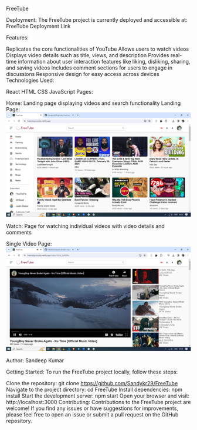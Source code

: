 
FreeTube

Deployment: The FreeTube project is currently deployed and accessible at: FreeTube Deployment Link

Features:

Replicates the core functionalities of YouTube
Allows users to watch videos
Displays video details such as title, views, and description
Provides real-time information about user interaction features like liking, disliking, sharing, and saving videos
Includes comment sections for users to engage in discussions
Responsive design for easy access across devices
Technologies Used:

React
HTML
CSS
JavaScript
Pages:

Home: Landing page displaying videos and search functionality
Landing Page: ![Landing Page](/freetube/src/assets/landing_page.png)


Watch: Page for watching individual videos with video details and comments

Single Video Page: ![Landing Page](/freetube/src/assets/singleVideo_page.png)


Author: Sandeep Kumar

Getting Started:
To run the FreeTube project locally, follow these steps:

Clone the repository: git clone https://github.com/Sandykr29/FreeTube
Navigate to the project directory: cd FreeTube
Install dependencies: npm install
Start the development server: npm start
Open your browser and visit: http://localhost:3000
Contributing:
Contributions to the FreeTube project are welcome! If you find any issues or have suggestions for improvements, please feel free to open an issue or submit a pull request on the GitHub repository.